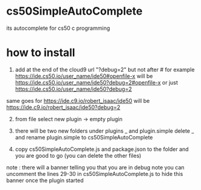 # cs50SimpleAutoComplete
its autocomplete for cs50 c programming

# how to install
1. add at the end of the cloud9 url "?debug=2" but not after #
  for example 
  https://ide.cs50.io/user_name/ide50#openfile-x 
  will be https://ide.cs50.io/user_name/ide50?debug=2#openfile-x
  or just https://ide.cs50.io/user_name/ide50?debug=2

  same goes for https://ide.c9.io/robert_isaac/ide50 will be https://ide.c9.io/robert_isaac/ide50?debug=2

2. from file select new plugin -> empty plugin

3. there will be two new folders under plugins _ and plugin.simple
  delete _ and rename plugin.simple to cs50SimpleAutoComplete

4. copy cs50SimpleAutoComplete.js and package.json to the folder and you are good to go (you can delete the other files)

note : there will a banner telling you that you are in debug note you can uncomment the lines 29-30 in cs50SimpleAutoComplete.js to hide this banner once the plugin started
